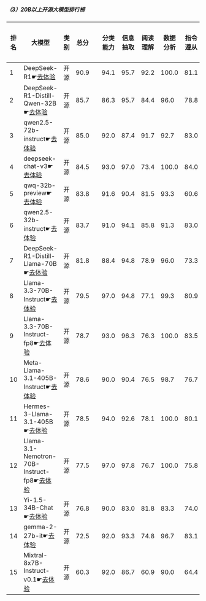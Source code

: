 ##### （3）20B以上开源大模型排行榜
|排名|大模型|类别|总分| |分类能力|信息抽取|阅读理解|数据分析|指令遵从|算术运算|初中数学|符号推理|代词理解|诗词匹配|公务员考试|律师资格考试|高考|高中学科|初中学科|小学学科|常识推理|文本蕴含|成语理解|情感分析|演绎推理|C3中文阅读理解|
|---|-----|-------|---|-|------|-------|------|-------|------|-------|------|-------|-------|------|---------|----------|---|------|-------|------|-------|-------|------|-------|------|-----------|
|1|DeepSeek-R1☛[去体验](https://easyllm.site/static/modelcompare.html?type=open-source)|开源|90.9| |94.1|95.7|92.2|100.0|                        81.1|96.6|94.2|93.2|94.6|                        89.8|88.6|71.7|93.5|94.8|96.0|93.0|                        79.8|77.1|94.0|94.1|                        92.7|98.9|
|2|DeepSeek-R1-Distill-Qwen-32B☛[去体验](https://easyllm.site/static/modelcompare.html?type=open-source)|开源|85.7| |86.3|95.7|84.4|96.0|                        78.8|94.7|90.2|88.1|94.4|                        88.6|76.2|49.2|84.0|89.2|95.1|86.8|                        75.8|70.2|85.8|97.4|                        95.9|95.8|
|3|qwen2.5-72b-instruct☛[去体验](https://easyllm.site/static/modelcompare.html?type=open-source)|开源|85.0| |92.0|87.4|91.7|92.7|                        83.0|95.5|91.1|85.8|91.3|                        86.6|71.7|49.1|82.5|86.0|90.6|82.7|                        75.8|62.7|89.0|96.0|                        95.1|100.0|
|4|deepseek-chat-v3☛[去体验](https://easyllm.site/static/modelcompare.html?type=open-source)|开源|84.5| |93.0|97.0|73.4|100.0|                        84.0|99.0|91.4|90.5|94.4|                        86.8|72.7|39.5|75.3|78.7|87.4|90.3|                        74.7|55.6|89.1|96.7|                        99.2|95.8|
|5|qwq-32b-preview☛[去体验](https://easyllm.site/static/modelcompare.html?type=open-source)|开源|83.8| |91.6|90.4|81.5|93.3|                        60.6|97.5|95.6|71.6|89.5|                        84.0|78.0|50.8|80.6|90.5|92.0|86.5|                        73.7|72.6|84.1|97.4|                        92.7|96.3|
|6|qwen2.5-32b-instruct☛[去体验](https://easyllm.site/static/modelcompare.html?type=open-source)|开源|83.7| |91.0|94.1|85.8|91.3|                        83.0|94.0|90.3|66.6|94.1|                        88.2|70.0|51.9|81.2|84.2|93.6|88.1|                        72.7|62.3|86.3|95.0|                        90.2|96.2|
|7|DeepSeek-R1-Distill-Llama-70B☛[去体验](https://easyllm.site/static/modelcompare.html?type=open-source)|开源|81.8| |88.4|94.8|78.9|96.0|                        73.3|90.0|87.6|86.4|95.1|                        86.0|77.5|35.2|74.1|73.9|85.6|84.1|                        77.8|67.5|75.6|94.5|                        95.1|96.2|
|8|Llama-3.3-70B-Instruct☛[去体验](https://easyllm.site/static/modelcompare.html?type=open-source)|开源|79.5| |97.0|94.8|77.1|99.3|                        80.9|93.5|75.8|90.1|87.5|                        79.4|66.4|29.4|61.3|68.1|76.6|74.8|                        70.7|60.3|83.1|96.7|                        95.1|96.9|
|9|Llama-3.3-70B-Instruct-fp8☛[去体验](https://easyllm.site/static/modelcompare.html?type=open-source)|开源|78.7| |93.0|96.3|76.3|100.0|                        83.5|94.2|70.5|89.9|87.1|                        77.2|64.8|28.5|60.3|64.3|79.0|69.4|                        69.7|62.3|82.1|96.9|                        95.1|96.7|
|10|Meta-Llama-3.1-405B-Instruct☛[去体验](https://easyllm.site/static/modelcompare.html?type=open-source)|开源|78.6| |90.0|90.4|76.5|98.7|                        76.7|95.0|64.2|91.0|88.9|                        79.7|64.2|37.4|60.4|67.5|77.3|71.2|                        75.8|57.9|87.6|97.2|                        85.4|97.6|
|11|Hermes-3-Llama-3.1-405B☛[去体验](https://easyllm.site/static/modelcompare.html?type=open-source)|开源|78.5| |94.0|92.6|78.1|100.0|                        80.1|90.2|80.1|90.7|86.1|                        83.0|64.7|29.4|62.4|65.9|75.9|76.3|                        64.6|63.9|84.8|96.2|                        87.8|95.0|
|12|Llama-3.1-Nemotron-70B-Instruct-fp8☛[去体验](https://easyllm.site/static/modelcompare.html?type=open-source)|开源|77.5| |97.0|97.8|76.7|100.0|                        75.8|93.5|64.1|84.6|89.2|                        81.6|63.7|33.1|55.8|60.9|79.7|72.2|                        75.8|62.3|82.3|96.0|                        69.9|96.3|
|13|Yi-1.5-34B-Chat☛[去体验](https://easyllm.site/static/modelcompare.html?type=open-source)|开源|76.8| |90.0|83.0|81.8|83.3|                        74.0|79.0|75.6|77.2|84.0|                        81.3|59.0|38.9|67.8|75.3|88.1|86.9|                        74.7|59.5|86.6|96.7|                        61.8|94.0|
|14|gemma-2-27b-it☛[去体验](https://easyllm.site/static/modelcompare.html?type=open-source)|开源|72.5| |92.0|93.3|74.8|96.7|                        83.1|88.3|66.4|74.8|80.5|                        80.0|57.1|22.9|53.2|59.8|70.8|71.1|                        71.7|61.9|82.3|96.4|                        42.3|94.1|
|15|Mixtral-8x7B-Instruct-v0.1☛[去体验](https://easyllm.site/static/modelcompare.html?type=open-source)|开源|60.3| |92.0|86.7|60.9|90.0|                        64.4|69.8|46.8|63.0|81.2|                        73.0|47.8|18.1|42.6|50.7|63.3|59.7|                        62.6|46.8|56.5|87.4|                        0.0|84.9|
    
